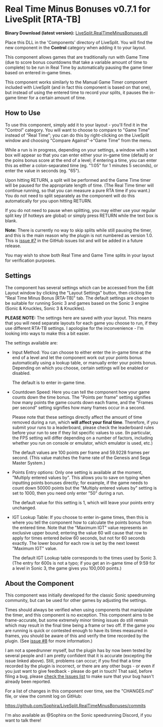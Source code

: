 Real Time Minus Bonuses v0.7.1 for LiveSplit [RTA-TB]
=====================================================

**Binary Download (latest version):** [LiveSplit.RealTimeMinusBonuses.dll](https://github.com/Sophira/LiveSplit.RealTimeMinusBonuses/raw/master/Components/LiveSplit.RealTimeMinusBonuses.dll)

Place this DLL in the 'Components' directory of LiveSplit. You will find the new
component in the **Control** category when adding it to your layout.

This component allows games that are traditionally run with Game Time (due to
score bonus countdowns that take a variable amount of time to complete) to be
run in Real Time by automatically pausing the game timer based on entered
in-game times.

This component works similarly to the Manual Game Timer component included with
LiveSplit (and in fact this component is based on that one), but instead of
using the entered time to record your splits, it pauses the in-game timer for a
certain amount of time.

How to Use
----------

To use this component, simply add it to your layout - you'll find it in the
"Control" category. You will want to choose to compare to "Game Time" instead of
"Real Time"; you can do this by right-clicking on the LiveSplit window and
choosing "Compare Against"->"Game Time" from the menu.

While a run is in progress, depending on your settings, a window with a text box
will appear so that you can enter either your in-game time (default) or the
poins bonus score at the end of a level; if entering a time, you can enter this
as either a colon-separated time (eg. "1:05" for 1 minutes 5 seconds), or enter
the value in seconds (eg. "65").

Upon hitting RETURN, a split will be performed and the Game Time timer will be
paused for the appropriate length of time. (The Real Time timer will continue
running, so that you can measure a pure RTA time if you want.) You do not need
to split separately as the component will do this automatically for you upon
hitting RETURN.

If you do not need to pause when splitting, you may either use your regular
split key (if hotkeys are global) or simply press RETURN while the text box is
blank.

**Note:** There is currently no way to skip splits while still pausing the
  timer, and this is the main reason why the plugin is not numbered as version
  1.0. This is [issue #7](https://github.com/Sophira/LiveSplit.RealTimeMinusBonuses/issues/7)
  in the GitHub issues list and will be added in a future release.

You may wish to show both Real Time and Game Time splits in your layout for
verification purposes.

Settings
--------

The component has several settings which can be accessed from the Edit Layout
window by clicking the "Layout Settings" button, then clicking the "Real Time
Minus Bonus [RTA-TB]" tab. The default settings are chosen to be suitable for
running Sonic 3 and games based on the Sonic 3 engine (Sonic & Knuckles, Sonic 3
& Knuckles).

**PLEASE NOTE:** The settings here are saved with your layout. This means that
  you will need separate layouts for each game you choose to run, if they use
  different RTA-TB settings. I apologise for the inconvenience - I'm looking
  into ways to make this a bit easier.

The settings available are:

* Input Method: You can choose to either enter the in-game time at the end of a
   level and let the component work out your points bonus automatically using a
   lookup table, or manually enter your points bonus. Depending on which you
   choose, certain settings will be enabled or disabled.

   The default is to enter in-game time.

* Countdown Speed: Here you can tell the component how your game counts down the
   time bonus. The "Points per frame" setting signifies how many points the game
   counts down each frame, and the "Frames per second" setting signifies how
   many frames occur in a second.

   Please note that these settings directly affect the amount of time removed
   during a run, which **will affect your final time**. Therefore, if you submit
   your runs to a leaderboard, please check the leaderboard rules before your
   run to see if they list specific values to use. (In particular, the FPS
   setting will differ depending on a number of factors, including whether you
   run on console or emulator, which emulator is used, etc.)

   The default values are 100 points per frame and 59.9228 frames per second.
   (This value matches the frame rate of the Genesis and Sega Master System.)

* Points Entry options: Only one setting is available at the moment, "Multiply
   entered values by". This allows you to save on typing when inputting points
   bonuses directly; for example, if the game needs to count down 50000 points
   but the "Multiply entered values by" setting is set to 1000, then you need
   only enter "50" during a run.

   The default value for this setting is 1, which will leave your points entry
   unchanged.

* IGT Lookup Table: If you choose to enter in-game times, then this is where you
   tell the component how to calculate the points bonus from the entered time.
   Note that the "Maximum IGT" value represents an exclusive upper bound;
   entering the value 60 will cause that row to apply for times entered *below*
   60 seconds, but not for 60 seconds exactly. The lower bound for each row is
   set by the next lowest "Maximum IGT" value.

   The default IGT Lookup table corresponds to the times used by Sonic 3. (The
   entry for 600s is not a typo; if you get an in-game time of 9:59 for a level
   in Sonic 3, the game gives you 100,000 points.)

About the Component
-------------------

This component was initially developed for the classic Sonic speedrunning
community, but can be used for other games by adjusting the settings.

Times should always be verified when using components that manipulate the timer,
and this component is no exception. This component aims to be frame-accurate,
but some extremely minor timing issues do still remain which may result in the
final time being a frame or two off. If the game you are running is quick or
contested enough to have its times measured in frames, you should be aware of
this and verify the time recorded by the plugin.
(See [issue #8](https://github.com/Sophira/LiveSplit.RealTimeMinusBonuses/issues/8)
for more information.)

I am not a speedrunner myself, but the plugin has by now been tested by several
people and I am pretty confident that it is accurate (excepting the issue linked
above). Still, problems can occur; if you find that a time recorded by the
plugin is incorrect, or there are any other bugs - or even if you just want to
give feedback - please do get in touch! That said, before filing a bug, please
[check the Issues list](https://github.com/Sophira/LiveSplit.RealTimeMinusBonuses/issues)
to make sure that your bug hasn't already been reported.

For a list of changes in this component over time, see the "CHANGES.md" file, or
view the commit log on GitHub:

https://github.com/Sophira/LiveSplit.RealTimeMinusBonuses/commits

I'm also available as @Sophira on the Sonic speedrunning Discord, if you want to
talk there!
